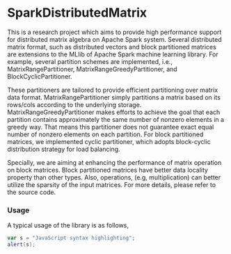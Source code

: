 # SparkDistributedMatrix
This is a research project which aims to provide high performance support for distributed matrix algebra on Apache Spark system. Several distributed matrix format, such as distributed vectors and block partitioned matrices are extensions to the MLlib of Apache Spark machine learning library. For example, several partition schemes are implemented, i.e., MatrixRangePartitioner, MatrixRangeGreedyPartitioner, and BlockCyclicPartitioner.

These partitioners are tailored to provide efficient partitioning over matrix data format. MatrixRangePartitioner simply partitions a matrix based on its rows/cols according to the underlying storage. MatrixRangeGreedyPartitioner makes efforts to achieve the goal that each partition contains approximately the same number of nonzero elements in a greedy way. That means this partitioner does not guarantee exact equal number of  nonzero elements on each partition. For block partitioned matrices, we implemented cyclic partitioner, which adopts block-cyclic distribution strategy for load balancing. 

Specially, we are aiming at enhancing the performance of matrix operation on block matrices. Block partitioned matrices have better data locality property than other types. Also, operations, (e.g, multiplication) can better utilize the sparsity of the input matrices. For more details, please refer to the source code.

### Usage
A typical usage of the library is as follows, 
```scala
var s = "JavaScript syntax highlighting";
alert(s);
```